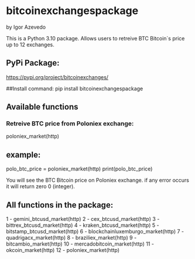 # bitcoinexchangespackage
by Igor Azevedo

This is a Python 3.10 package.
Allows users to retreive BTC Bitcoin`s price up to 12 exchanges.

## PyPi Package:
https://pypi.org/project/bitcoinexchanges/

##Install command:
pip install bitcoinexchangespackage

## Available functions

### Retreive BTC price from Poloniex exchange:
poloniex_market(http)

## example:
polo_btc_price = poloniex_market(http)
print(polo_btc_price)

You will see the BTC Bitcoin price on Poloniex exchange.
if any error occurs it will return zero 0 (integer).


## All functions in the package:

1 - gemini_btcusd_market(http)
2 - cex_btcusd_market(http)
3 - bittrex_btcusd_market(http)
4 - kraken_btcusd_market(http)
5 - bitstamp_btcusd_market(http)
6 - blockchainluxemburgo_market(http)
7 - quadrigacx_market(http)
8 - braziliex_market(http)
9 - bitcambio_market(http)
10 - mercadobitcoin_market(http)
11 - okcoin_market(http)
12 - poloniex_market(http)





